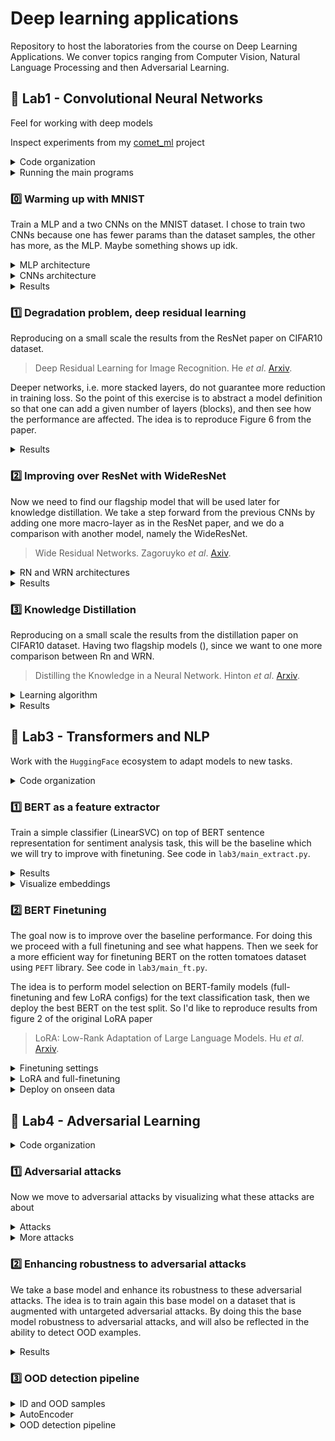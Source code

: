 # Deep learning applications

Repository to host the laboratories from the course on Deep Learning Applications. We conver topics ranging from Computer Vision, Natural Language Processing and then Adversarial Learning.


## :test_tube: Lab1 - Convolutional Neural Networks

Feel for working with deep models

Inspect experiments from my [comet_ml](https://www.comet.com/david-inf/deep-learning-applications) project

<details>
<summary>Code organization</summary>

```bash
pip install -r lab1.txt
```

- `lab1/ckpts/` folder that will be automatically created for storing model checkpoints, this uses `torch.save()`
- `lab1/configs/` folder that will be automatically created for storing `yaml` configurations files for each experiment
  - `generate_configs.py` automatically generate a configuration file from a given params dict
  - Each model configuration will be stored in `configs/model/`
- `lab1/models/` module with MLPs (`mlp.py`) and CNNs (`cnn.py` `resnet.py` `wideresnet.py`) definitions
- `lab1/plots/` for results
- `lab1/utils/` module with utilities (`misc.py` and `train.py`)
- `lab1/cmd_args.py` arguments for main programs
- `lab1/mydata.py` wrappers for MNIST and CIFAR10 datasets, augmentations are available too
- `lab1/train.py` `lab1/distill.py` training utilities for standard training and knowledge distillation training
- Main programs:
  - `lab1/main_train.py` main script for training a single model, see `python lab1/main_train.py --help`
  - `lab1/main_distill.py` main script for distilling knowledge, see `python lab1/main_distill.py --help`

Run the full lab with these two shell scripts

```bash
chmod +x ./lab1/commands1.sh
./lab1/commands1.sh
```

```bash
chmod +x ./lab1/commands2.sh
./lab1/commands2.sh
```

</details>

<details>
<summary>Running the main programs</summary>

Before running check always if the configuration file is correct (as for the device).

```bash
python lab1/main_train.py --config lab1/configs/CNN/MediumCNN.yaml --view
```

```bash
python lab1/main_train.py --config lab1/configs/CNN/MediumCNN.yaml
```

```bash
001: 100%|█████████████████████████| 391/391 [00:30<00:00, 12.92batch/s, train_acc=0.342, train_loss=1.73, val_acc=0.379, val_loss=1.78]
002: 100%|█████████████████████████| 391/391 [00:37<00:00, 10.32batch/s, train_acc=0.5, train_loss=1.37, val_acc=0.535, val_loss=1.28]
003: 100%|█████████████████████████| 391/391 [00:39<00:00,  9.91batch/s, train_acc=0.586, train_loss=1.15, val_acc=0.597, val_loss=1.16]
```

```bash
python lab1/main_distil.py --config lab1/configs/Distil/DistilCNN_RN32.yaml
```

```bash
001: 100%|████████████████████████| 391/391 [00:13<00:00, 28.11batch/s, train_acc=0.326, train_loss=2.32, val_acc=0.413, val_loss=1.62]
002: 100%|████████████████████████| 391/391 [00:12<00:00, 31.35batch/s, train_acc=0.472, train_loss=1.74, val_acc=0.497, val_loss=1.49]
003: 100%|████████████████████████| 391/391 [00:12<00:00, 31.09batch/s, train_acc=0.537, train_loss=1.48, val_acc=0.55, val_loss=1.27]
```

</details>


### :zero: Warming up with MNIST

Train a MLP and a two CNNs on the MNIST dataset. I chose to train two CNNs because one has fewer params than the dataset samples, the other has more, as the MLP. Maybe something shows up idk.

<details>
<summary>MLP architecture</summary>

The simplest version in which you give as argument a list with hidden unit sizes `layer_sizes=[512, 512, 512]` like in this example. On top of this another linear layer that ends with the number of classes.

```python
layers = []
layers.append(nn.Linear(input_size, layer_sizes[0]))
layers.append(nn.ReLU(inplace=True))
for i in range(len(layer_sizes) - 1):
    layers.append(nn.Linear(layer_sizes[i], layer_sizes[i + 1]))
    layers.append(nn.ReLU(inplace=True))
self.mlp = nn.Sequential(*layers)

self.classifier = nn.Linear(layer_sizes[-1], num_classes)
```

- `python lab1/main_train.py --config lab1/configs/MLP/MLP_mnist.yaml --view`

</details>

<details>
<summary>CNNs architecture</summary>

This architecture follows the concept of the ResNet in which we have "macro-layers" each one with a variable number of blocks.

- `input_adapter`: conv + batchnorm + relu that exits with `num_filters`
- `blocks`: fixed number (2) of layers with variable `BasicBlock` blocks
  - Each `BasicBlock` contains two modules of conv + batchnorm + relu
  - Each layer contains $n$ `BasicBlock`, in the default version $n=1$ (this is specified via the `num_blocks` argument)
  - Optional skip connection in each block by setting `skip=True` (for residual learning comparison)
- `avgpool`: ends with a `(num_filters*2) x 1 x 1` feature map
- `classifier`: classification head

Here we use 2 macro-layers, resulting in `2*2*n+2` total layers.

- `python lab1/main_train.py --config lab1/configs/CNN/CNN1_mnist.yaml --view` where `num_blocks=2` and `num_filters=32`
- `python lab1/main_train.py --config lab1/configs/CNN/CNN2_mnist.yaml --view` where `num_blocks=2` and `num_filters=64`

</details>

<details>
<summary>Results</summary>

| Model  | #params | val_ac |
| ------ | ------- | ------ |
| `MLP`  | 0.93M   | 0.9866 |
| `CNN1` | 0.17M   | 0.9956 |
| `CNN2` | 0.68M   | 0.9958 |

- `python lab1/main_train.py --config lab1/configs/MLP/MLP_mnist.yaml`
- `python lab1/main_train.py --config lab1/configs/CNN/CNN1_mnist.yaml`
- `python lab1/main_train.py --config lab1/configs/CNN/CNN2_mnist.yaml`

<p align="middle">
  <img src="lab1/plots/mnist_warmup.svg" alt="Warming up on MNIST" width="60%">
</p>

</details>


### :one: Degradation problem, deep residual learning

Reproducing on a small scale the results from the ResNet paper on CIFAR10 dataset.

> Deep Residual Learning for Image Recognition. He *et al*. [Arxiv](https://arxiv.org/abs/1512.03385).

Deeper networks, i.e. more stacked layers, do not guarantee more reduction in training loss. So the point of this exercise is to abstract a model definition so that one can add a given number of layers (blocks), and then see how the performance are affected. The idea is to reproduce Figure 6 from the paper.

<details>
<summary>Results</summary>

| Model           | `num_blocks` | `num_filters` | #params | Layers | val_acc |
| --------------- | ------------ | ------------- | ------- | ------ | ------- |
| `SmallCNN`      | 1            | 16            | 0.02M   | 6      | 0.7091  |
| `SmallCNNskip`  | 1            | 16            | 0.02M   | 6      | 0.6891  |
| `MediumCNN`     | 5            | 16            | 0.11M   | 22     | 0.7418  |
| `MediumCNNskip` | 5            | 16            | 0.11M   | 22     | 0.7975  |
| `LargeCNN`      | 7            | 16            | 0.16M   | 30     | 0.6916  |
| `LargeCNNskip`  | 7            | 16            | 0.16M   | 30     | 0.8034  |

<p align="middle">
  <img src="lab1/plots/deg_prob.svg" alt="learning" width="60%">
</p>

When adding further layers we see that "adding more layers reduces loss" holds no more. Skip connections, residual learning, solve the problem. Validation accuracy provides evidence as well, i.e. skip connections solve the degradation problem.

</details>


### :two: Improving over ResNet with WideResNet

Now we need to find our flagship model that will be used later for knowledge distillation. We take a step forward from the previous CNNs by adding one more macro-layer as in the ResNet paper, and we do a comparison with another model, namely the WideResNet.

> Wide Residual Networks. Zagoruyko *et al*. [Axiv](https://arxiv.org/abs/1605.07146).

<details>
<summary>RN and WRN architectures</summary>

As said the RN is the same as the previous CNN with one more macro-layer

- `input_adapter`: conv + batchnorm + relu that exits with `num_filters`
- `blocks`: fixed number (3) of layers with variable `BasicBlock` blocks
  - Each `BasicBlock` contains two modules of conv + batchnorm + relu
  - Each layer contains $n$ `BasicBlock`, in the default version $n=1$ (this is specified via the `num_blocks` argument)
  - Optional skip connection in each block by setting `skip=True` (for residual learning comparison)
- `avgpool`: ends with a `(num_filters*2) x 1 x 1` feature map
- `classifier`: classification head

The WRN has the same general architecture except for the `BasicBlock` where we have the so called pre-activation, that is batchnorm + relu + conv. More than this, the *wide* lies the `k` parameter that multiplies the `num_filter` parameter results in `k` more filters than the RN in each layers. This allows to grow the network in width rather than in depth.

</details>

<details>
<summary>Results</summary>

| Name             | `num_blocks` | `num_filters` | `widen_factor` | #params | Layers | val_acc |
| ---------------- | ------------ | ------------- | -------------- | ------- | ------ | ------- |
| `ResNet32`       | 5            | 16            | 1              | 0.47M   | 32     | 0.8301  |
| `ResNet44`       | 7            | 16            | 1              | 0.66M   | 44     | 0.8441  |
| `ResNet56`       | 9            | 16            | 1              | 0.86M   | 56     | 0.8339  |
| `WideResNet14-2` | 2            | 16            | 2              | 0.69M   | 14     | 0.8549  |
| `WideresNet14-4` | 2            | 16            | 4              | 2.75M   | 14     | 0.8789  |
| `WideResNet26-4` | 4            | 16            | 4              | 5.85M   | 26     | 0.8858  |


<p align="middle">
  <img src="lab1/plots/rn_wrn.svg" alt="WRN vs RN", width="60%">
</p>

</details>


### :three: Knowledge Distillation

Reproducing on a small scale the results from the distillation paper on CIFAR10 dataset. Having two flagship models (), since we want to one more comparison between Rn and WRN.

> Distilling the Knowledge in a Neural Network. Hinton *et al*. [Arxiv](https://arxiv.org/abs/1503.02531).

<details>
<summary>Learning algorithm</summary>

For a given $x$ the frozen teacher and the trainable students both produce logits, the idea is to align the
student's output with the teacher's one.

Loss:
- Soft targets loss $\mathcal{L}_1$: `KLDivLoss(log_target=True, reduction="batchmean")(soft_prob, soft_targets)`
- Hard targets loss $\mathcal{L}_2$: `CrossEntropyLoss()(student_logits, labels)`
- Final loss: $\mathcal{L}=w_1\mathcal{L}_1+w_2\mathcal{L}_2$ with $w_1\gg w_2$ which important to ensure that the knowledge distillation training outperforms that standard training

As the teacher model we use the actual `ResNet` architecture with 3 blocks of `BasicBlock` blocks resulting in
$3n+2$ total layers. Also the same algorithm is applied to the `WideResNet` model (same architecture with pre-activation `BasicBlock`).

</details>

<details>
<summary>Results</summary>

We define another CNN, named BaseCNN, with skip connections and to have more #params than dataset samples. Here we'd like to compare BaseCNN with standard training and knowledge distillation training. We compare also the two teachers (also warly stopping was applied).

- `python lab1/main_distil.py --config lab1/configs/ResNet/ResNet56.yaml`
- `python lab1/main_distil.py --config lab1/configs/WideResNet/WideResNet26-4.yaml`

| Name                 | `num_blocks` | `num_filters` | `widen_factor` | #params | Layers | val_acc |
| -------------------- | ------------ | ------------- | -------------- | ------- | ------ | ------- |
| `ResNet56`           | 9            | 16            | 1              | 0.86M   | 56     | 0.8339  |
| `WideResNet26-4`     | 4            | 16            | 4              | 5.85M   | 26     | 0.8858  |
| `BaseCNN`            | 1            | 32            | 1              | 0.08M   | 6      | 0.7608  |
| `DistilCNN_RN56`     | 1            | 32            | 1              | 0.08M   | 6      | 0.7720  |
| `DistilCNN_WRN26-4`  | 1            | 32            | 1              | 0.08M   | 6      | 0.6742  |

<p align="middle">
  <img src="lab1/plots/distil.svg" alt="learning" width="60%">
</p>

The distilled model is able to achieve a higher train accuracy earlier. Mostly similar performance on the validation set, however the distilled model stays on top of the base one. The small model trained with distillation has better performance than the same trained in the classical way! And WideResNet outperforms ResNet on both comparisons.

</details>


## :test_tube: Lab3 - Transformers and NLP

Work with the `HuggingFace` ecosystem to adapt models to new tasks.

<details>
<summary>Code organization</summary>

```bash
python install -r lab3.txt
```

- `lab3/ckpts/` model checkpoints using `.save_pretrained()` method
- `lab3/configs/` configuration files automatically generated using `generate_configs.py` program
- `lab3/models/` wrappers for BERT-family models
- `lab3/results/` plotted stuffs
- `lab3/utils/` module with various utilities inside `misc.py` and `train.py`
- `lab3/cmd_args.py` main programs' arguments
- `lab3/load_and_eval.py` load the validation or testsplits  and perform inference with a given model checkpoint (you must train first)
- `lab3/main_extract.py` main program for obtaining baseline results with a given pretrained extractor, i.e. a BERT-family model from the local `models` module
- `lab3/main_ft.py` core of this lab that is the main program for finetuning a pretrained BERT-family model given a configuration file
- `lab3/mydata.py` utilities for preprocessing and loading the `rotten_tomatoes` dataset from HuggingFace
- `lab3/train.py` train loop

Try `python lab3/main_extract.py --help` and `python lab3/main_ft.py --help`. You'll see that for `main_ft.py` there's the `--view` argument available, that allows to inspect a model given its configuration file via the `--config` argument.

</details>


### :one: BERT as a feature extractor

Train a simple classifier (LinearSVC) on top of BERT sentence representation for sentiment analysis task, this will be the baseline which we will try to improve with finetuning. See code in `lab3/main_extract.py`.


<details>
<summary>Results</summary>

We use the rotten tomatoes dataset with train-val-test splits, hence we use the BERT-family models as feature extractors, then we train a LinearSVC classifier on top of the representation. We compare DistilBERT (`[CLS]` token and mean pooling) and SentenceBERT (two models) extractors.

```bash
chmod +x ./lab3/baseline.sh
./lab3/baseline.sh
```

The `--extract` argument is needed for saving the features locally, this makes possible to train different classifiers on top of those features.

| Extractor for LinearSVC                   | size  | `train_acc` | `val_acc` |
| ----------------------------------------  | ----- | ----------- | --------- |
| `distilbert-base-uncased` (`[CLS]` token) | 67M   | 0.849       | 0.822     |
| `distilbert-base-uncased` (mean pooling)  | 67M   | 0.846       | 0.810     |
| `sentence-transformers/all-MiniLM-L6-v2`  | 22.7M | 0.791       | 0.767     |
| `sentence-transformers/all-mpnet-base-v2` | 109M  | 0.879       | 0.855     |

Being SBERT more suitable than DistilBERT for producing sentence embeddings, as we expected the classifier on top of SBERT has better performance.

</details>


<details>
<summary>Visualize embeddings</summary>

Here we load the features extracted before and visualize them in a 2D space using the UMAP method, see `view_embeds()` function from `lab3/main_extract.py`.-

```bash
python lab3/main_extract.py --extractor distilbert --method cls  --view
python lab3/main_extract.py --extractor sbert --method mpnet --view
```

<p align="middle">
  <img src="lab3/results/distilbert_embeds.svg" alt="Pretrained DistilBERT embeddings" width="45%">
  &nbsp;
  <img src="lab3/results/sbert_embeds.svg" alt="Best pretrained SentenceBERT embeddings" width="45%">
</p>

Here we see the expressive power of SBERT against DistilBERT :)

</details>


### :two: BERT Finetuning

The goal now is to improve over the baseline performance. For doing this we proceed with a full finetuning and see what happens. Then we seek for a more efficient way for finetuning BERT on the rotten tomatoes dataset using `PEFT` library. See code in `lab3/main_ft.py`.

The idea is to perform model selection on BERT-family models (full-finetuning and few LoRA configs) for the text classification task, then we deploy the best BERT on the test split. So I'd like to reproduce results from figure 2 of the original LoRA paper

> LoRA: Low-Rank Adaptation of Large Language Models. Hu *et al*. [Arxiv](https://arxiv.org/abs/2106.09685).

<details>
<summary>Finetuning settings</summary>

So we compare the full-finetuning and few LoRA configurations, for defining these configurations we use the following matrix, since the two questions are (i) do we need to update all the parameters? (ii) how expressive should the updates be?

| params/rank | 8            | 16            |
| ----------- | ------------ | ------------- |
| **q**       | `lora_q8`    | `lora_q16`    |
| **qv**      | `lora_qv8`   | `lora_qv16`   |
| **qkvo**    | `lora_qkvo8` | `lora_qkvo16` |

```bash
chmod +x ./lab3/finetuning.sh
./lab3/finetuning.sh
```

| Model                    | #params (log10) | val_acc |
| ------------------------ | --------------- | ------- |
| `distilbert_full`        | 7.83            | 0.860   |
| `distilbert_lora_q8`     | 5.82            | 0.853   |
| `distilbert_lora_q16`    | 5.87            | 0.853   |
| `distilbert_lora_qv8`    | 5.87            | 0.839   |
| `distilbert_lora_qv16`   | 5.95            | 0.845   |
| `distilbert_lora_qkvo8`  | 5.95            | 0.848   |
| `distilbert_lora_qkvo16` | 6.07            | 0.850   |

Being the full-finetuning not that much expensive to train, this will be the final model to deploy on unseen data.

</details>


<details>
<summary>LoRA and full-finetuning</summary>

Efficient way for finetuning BERT on rotten tomatoes dataset using `PEFT` library

<p align="middle">
  <img src="lab3/results/lora.svg" alt="LoRA against full-finetuning" width="50%">
</p>

</details>


<details>
<summary>Deploy on onseen data</summary>

Obviously the full-finetuned DistilBERT has the better performance, and since the finetuning isn't that much expensive yet, `distilbert_full` will be deployed on unseed data from rotten tomatoes dataset, i.e. the test split.

```bash
python lab3/load_and_eval.py --split test --config lab3/configs/distilbert_full.yaml
```

This results in an accuracy value of `0.841`.

</details>


## :test_tube: Lab4 - Adversarial Learning

<details>
<summary>Code organization</summary>

```bash
pip install -r lab1.txt
```

Inside the `lab4/` folder there are the following programs

- `lab4/ckpts/` checkpoints and configuration files
- `lab4/models/` with `autoencoder.py`
- `lab4/plots/`
  - Results from OOD detection on CIFAR100 subsets (aquatic mammals and people) and FakeData
- `lab4/utils/` various utilities
- `lab4/main_adversarial.py` main program for experimenting with adversarial attacks
- `lab4/main_detection.py` main program for launching the OOD detection pipeline on the given dataset from `lab4/mydata.py`
- `lab4/main_robust.py` launch a training with adversarial augmentations, see configs in `lab4/ckpts/`
- `lab4/mydata.py` various datasets for OOD detection
- `lab4/train_ae.py` main program for training the AutoEncoder on CIFAR10 dataset
- `lab4/train_ccn.py` utilities for the adversarial training

</details>


### :one: Adversarial attacks

Now we move to adversarial attacks by visualizing what these attacks are about

<details>
<summary>Attacks</summary>

Run the shell script that contains commands for running an untargeted and targeted attacks

```bash
chmod +x ./lab4/adversarials.sh
./lab4/adversarials.sh
```

<table>
  <caption>Targeted and untarged attacks
  <tr>
    <td><img src="lab4/plots/adversarial/untargeted1.svg"></td>
    <td><img src="lab4/plots/adversarial/targeted1.svg"></td>
  </tr>
</table>

</details>

<details>
<summary>More attacks</summary>

<table>
  <caption>Targeted and untarged attacks
  <tr>
    <td><img src="lab4/plots/adversarial/untargeted2.svg"></td>
    <td><img src="lab4/plots/adversarial/targeted2.svg"></td>
  </tr>
</table>

</details>


### :two: Enhancing robustness to adversarial attacks

We take a base model and enhance its robustness to these adversarial attacks. The idea is to train again this base model on a dataset that is augmented with untargeted adversarial attacks. By doing this the base model robustness to adversarial attacks, and will also be reflected in the ability to detect OOD examples.

<details>
<summary>Results</summary>

Inspect model via `python lab4/main_robust.py --config lab4/ckpts/cnn_robust.yaml --view` then launch training

```bash
python lab4/main_robust.py --config lab4/ckpts/cnn_robust.yaml
```

This script runs the full pipeline that comprises the adversarial training to obtain the model `RobustCNN` then the OOD detection pipeline. The results are already displayed in the OOD detection pipeline.

Launch this script to evaluate the model on the CIFAR10 test split `python lab1/load_and_eval.py --config lab4/ckpts/cnn_robust.yaml` you will see the accuracy is at `0.662`. So, yeah the model might be robust to adversarial attacks, bu the accuracy is very low, comapared to its standard version `python lab1/load_and_eval.py --config lab1/configs/CNN/LargeCNNskip.yaml` at `0.798`.

<table>
  <caption>Targeted and untarged attacks
  <tr>
    <td><img src="lab4/plots/adversarial/untargeted_rcnn.svg"></td>
    <td><img src="lab4/plots/adversarial/targeted_rcnn.svg"></td>
  </tr>
</table>

</details>


### :three: OOD detection pipeline

<details>
<summary>ID and OOD samples</summary>

We choose as in-distribution (ID) dataset CIFAR10 (10000 samples from test split), and few out-of-distribution (OOD) datasets
- **aquatic mammals** subset from CIFAR100 (2500 samples from train split) `python lab4/mydata --ood aquatic`
- **people** subset from CIFAR100 `python lab4/mydata --ood people`
- **noise** generate from FakeData dataset `python lab4/mydata --ood noise`

<table>
  <caption>CIFAR10, CIFAR100 (aquatic mammals), CIFAR100 (people), and FakeData
  <tr>
    <td><img src="lab4/plots/id_imgs.png" alt="ID samples" width="100%"></td>
    <td><img src="lab4/plots/aquatic/ood_imgs.png" alt="OOD samples" width="100%"></td>
    <td><img src="lab4/plots/people/ood_imgs.png" alt="OOD samples" width="100%"></td>
    <td><img src="lab4/plots/noise/ood_imgs.png" alt="OOD samples" width="100%"></td>
  </tr>
</table>

</details>

<details>
<summary>AutoEncoder</summary>

Inspect model via `python lab4/train_ae.py --config lab4/ckpts/autoencoder.yaml --view` then launch training

```bash
python lab4/train_ae.py --config lab4/ckpts/autoencoder.yaml
```

This autoencoder is trained to reconstruct ID samples, so when passing an OOD sample, the MSE computes like a distance from its ID version, hence higher the MSE, higher the chance of being OOD - this will be the metric for detecting OOD samples.

The AE outputs with a sigmoid, so images needs to be in [0,1] already, as done in the `lab1/` exercises.

</details>

<details>
<summary>OOD detection pipeline</summary>

OOD detection pipeline for all the OOD datasets chosen, see `python lab4/main_detection.py --help`, plot data with `python lab4/mydata.py`. Do this by changing the code in `lab4/mydata.py` default: FakeData since is the only one dataset in which the AutoEncoder seems to work well. I would say that the method doesn't work on the two CIFAR100 subsets since CIFAR10 is a subset as well, and the distribution might be the same regardless of being different classes.

```bash
chmod +x ./lab4/detection_pipeline.sh
./lab4/detection_pipeline.sh
```

<table>
  <caption>Performance on CIFAR100 aquatic mammals subset</caption>
  <tr>
    <!-- <td><img src="lab4/plots/aquatic/scores_max_logit_LargeCNNskip.svg" alt="Scores from CNN using max_logit", width="100%"></td> -->
    <td><img src="lab4/plots/aquatic/scores_max_softmax_LargeCNNskip.svg" alt="Scores from CNN using max_softmax", width="100%"></td>
    <td><img src="lab4/plots/aquatic/scores_mse_AutoEncoder.svg" alt="Scores from CNN using max_logit", width="100%"></td>
    <!-- <td><img src="lab4/plots/aquatic/scores_max_logit_RLargeCNNskip.svg" alt="Scores from robust CNN using max_logit", width="100%"></td> -->
    <td><img src="lab4/plots/aquatic/scores_max_softmax_RLargeCNNskip.svg" alt="Scores from robust CNN using max_softmax", width="100%"></td>
  </tr>
  <tr>
    <!-- <td><img src="lab4/plots/aquatic/roc_pr_max_logit_LargeCNNskip.svg" alt="ROC and PR curves", width="100%"></td> -->
    <td><img src="lab4/plots/aquatic/roc_pr_max_softmax_LargeCNNskip.svg" alt="ROC and PR curves", width="100%"></td>
    <td><img src="lab4/plots/aquatic/roc_pr_mse_AutoEncoder.svg" alt="ROC and PR curves", width="100%"></td>
    <!-- <td><img src="lab4/plots/aquatic/roc_pr_max_logit_RLargeCNNskip.svg" alt="Scores from robust CNN using max_logit", width="100%"></td> -->
    <td><img src="lab4/plots/aquatic/roc_pr_max_softmax_RLargeCNNskip.svg" alt="Scores from robust CNN using max_softmax", width="100%"></td>
  </tr>
</table>

<table>
  <caption>Performance on CIFAR100 people subset</caption>
  <tr>
    <!-- <td><img src="lab4/plots/people/scores_max_logit_LargeCNNskip.svg" alt="Scores from CNN using max_logit", width="100%"></td> -->
    <td><img src="lab4/plots/people/scores_max_softmax_LargeCNNskip.svg" alt="Scores from CNN using max_softmax", width="100%"></td>
    <td><img src="lab4/plots/people/scores_mse_AutoEncoder.svg" alt="Scores from CNN using max_logit", width="100%"></td>
    <!-- <td><img src="lab4/plots/people/scores_max_logit_RLargeCNNskip.svg" alt="Scores from robust CNN using max_logit", width="100%"></td> -->
    <td><img src="lab4/plots/people/scores_max_softmax_RLargeCNNskip.svg" alt="Scores from robust CNN using max_softmax", width="100%"></td>
  </tr>
  <tr>
    <!-- <td><img src="lab4/plots/people/roc_pr_max_logit_LargeCNNskip.svg" alt="ROC and PR curves", width="100%"></td> -->
    <td><img src="lab4/plots/people/roc_pr_max_softmax_LargeCNNskip.svg" alt="ROC and PR curves", width="100%"></td>
    <td><img src="lab4/plots/people/roc_pr_mse_AutoEncoder.svg" alt="ROC and PR curves", width="100%"></td>
    <!-- <td><img src="lab4/plots/people/roc_pr_max_logit_RLargeCNNskip.svg" alt="Scores from robust CNN using max_logit", width="100%"></td> -->
    <td><img src="lab4/plots/people/roc_pr_max_softmax_RLargeCNNskip.svg" alt="Scores from robust CNN using max_softmax", width="100%"></td>
  </tr>
</table>

<table>
  <caption>Performance on FakeData</caption>
  <tr>
    <!-- <td><img src="lab4/plots/noise/scores_max_logit_LargeCNNskip.svg" alt="Scores from CNN using max_logit", width="100%"></td> -->
    <td><img src="lab4/plots/noise/scores_max_softmax_LargeCNNskip.svg" alt="Scores from CNN using max_softmax", width="100%"></td>
    <td><img src="lab4/plots/noise/scores_mse_AutoEncoder.svg" alt="Scores from CNN using max_logit", width="100%"></td>
    <!-- <td><img src="lab4/plots/noise/scores_max_logit_RLargeCNNskip.svg" alt="Scores from robust CNN using max_logit", width="100%"></td> -->
    <td><img src="lab4/plots/noise/scores_max_softmax_RLargeCNNskip.svg" alt="Scores from robust CNN using max_softmax", width="100%"></td>
  </tr>
  <tr>
    <!-- <td><img src="lab4/plots/noise/roc_pr_max_logit_LargeCNNskip.svg" alt="ROC and PR curves", width="100%"></td> -->
    <td><img src="lab4/plots/noise/roc_pr_max_softmax_LargeCNNskip.svg" alt="ROC and PR curves", width="100%"></td>
    <td><img src="lab4/plots/noise/roc_pr_mse_AutoEncoder.svg" alt="ROC and PR curves", width="100%"></td>
    <!-- <td><img src="lab4/plots/noise/roc_pr_max_logit_RLargeCNNskip.svg" alt="Scores from robust CNN using max_logit", width="100%"></td> -->
    <td><img src="lab4/plots/noise/roc_pr_max_softmax_RLargeCNNskip.svg" alt="Scores from robust CNN using max_softmax", width="100%"></td>
  </tr>
</table>

On the `lab4/plots/` folder you can find also the plots with the `max_logit` score that are not displayed here, since the `max_softmax` performs slightly better.

</details>
